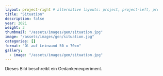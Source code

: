 ```yaml
---
layout: project-right # alternative layouts: project, project-left, project-right, project-top
title: "Situation"
description: false
year: 2021
weight: 3
thumbnail: "/assets/images/gen/situation.jpg"
image: "/assets/images/gen/situation.jpg"
categories: []
format: "Öl auf Leinwand 50 x 70cm"
gallery:
  - image: "/assets/images/gen/situation.jpg"
---
```


Dieses Bild beschreibt ein Gedankenexperiment.
